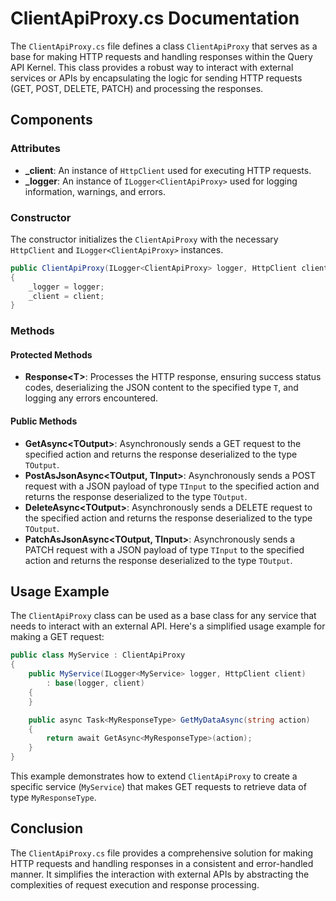 # ClientApiProxy.cs Documentation

The `ClientApiProxy.cs` file defines a class `ClientApiProxy` that serves as a base for making HTTP requests and handling responses within the Query API Kernel. This class provides a robust way to interact with external services or APIs by encapsulating the logic for sending HTTP requests (GET, POST, DELETE, PATCH) and processing the responses.

## Components

### Attributes

- **\_client**: An instance of `HttpClient` used for executing HTTP requests.
- **\_logger**: An instance of `ILogger<ClientApiProxy>` used for logging information, warnings, and errors.

### Constructor

The constructor initializes the `ClientApiProxy` with the necessary `HttpClient` and `ILogger<ClientApiProxy>` instances.

```csharp
public ClientApiProxy(ILogger<ClientApiProxy> logger, HttpClient client)
{
    _logger = logger;
    _client = client;
}
```

### Methods

#### Protected Methods

- **Response\<T\>**: Processes the HTTP response, ensuring success status codes, deserializing the JSON content to the specified type `T`, and logging any errors encountered.

#### Public Methods

- **GetAsync\<TOutput\>**: Asynchronously sends a GET request to the specified action and returns the response deserialized to the type `TOutput`.
- **PostAsJsonAsync\<TOutput, TInput\>**: Asynchronously sends a POST request with a JSON payload of type `TInput` to the specified action and returns the response deserialized to the type `TOutput`.
- **DeleteAsync\<TOutput\>**: Asynchronously sends a DELETE request to the specified action and returns the response deserialized to the type `TOutput`.
- **PatchAsJsonAsync\<TOutput, TInput\>**: Asynchronously sends a PATCH request with a JSON payload of type `TInput` to the specified action and returns the response deserialized to the type `TOutput`.

## Usage Example

The `ClientApiProxy` class can be used as a base class for any service that needs to interact with an external API. Here's a simplified usage example for making a GET request:

```csharp
public class MyService : ClientApiProxy
{
    public MyService(ILogger<MyService> logger, HttpClient client)
        : base(logger, client)
    {
    }

    public async Task<MyResponseType> GetMyDataAsync(string action)
    {
        return await GetAsync<MyResponseType>(action);
    }
}
```

This example demonstrates how to extend `ClientApiProxy` to create a specific service (`MyService`) that makes GET requests to retrieve data of type `MyResponseType`.

## Conclusion

The `ClientApiProxy.cs` file provides a comprehensive solution for making HTTP requests and handling responses in a consistent and error-handled manner. It simplifies the interaction with external APIs by abstracting the complexities of request execution and response processing.
